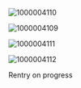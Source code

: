 ![1000004110](https://github.com/user-attachments/assets/22396dc1-7c80-48b8-8542-ca444accb987)

![1000004109](https://github.com/user-attachments/assets/82d3b3d5-6c90-416e-983e-fbac7218f60d)

![1000004111](https://github.com/user-attachments/assets/f24aa1b0-c092-49b0-8757-dc552c76afd4)

![1000004112](https://github.com/user-attachments/assets/c700976f-4fc9-4638-88d7-02ede1a6ac77)

Rentry on progress
